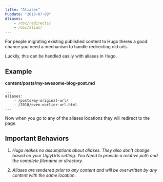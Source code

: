 ```yaml
---
title: "Aliases"
Pubdate: "2013-07-09"
Aliases:
    - /doc/redirects/
    - /doc/alias/
---
```


For people migrating existing published content to Hugo theres a good chance
you need a mechanism to handle redirecting old urls.

Luckily, this can be handled easily with aliases in Hugo.

## Example
**content/posts/my-awesome-blog-post.md**

    ---
    aliases:
        - /posts/my-original-url/
        - /2010/even-earlier-url.html
    ---

Now when you go to any of the aliases locations they
will redirect to the page.

## Important Behaviors

1. *Hugo makes no assumptions about aliases. They also don't change based
on your UglyUrls setting. You Need to provide a relative path and the
complete filename or directory.*

2. *Aliases are rendered prior to any content and will be overwritten by
any content with the same location.*
